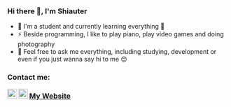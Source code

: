 ### Hi there 👋, I'm Shiauter

- 🌱 I'm a student and currently learning everything 🤣
- ⚡ Beside programming, I like to play piano, play video games and doing photography
- 👯 Feel free to ask me everything, including studying, development or even if you just wanna say hi to me 😊

### Contact me:
[<img align="left" alt="Discord" width="22px" src="https://i.pinimg.com/736x/34/91/f3/3491f3e50ab6a4d51a348f9cc2419842.jpg" />][Discord]
[<img align="left" alt="Discord" width="22px" src="https://cdn.jsdelivr.net/npm/simple-icons@v3/icons/instagram.svg" />][Instagram]

### [My Website](https://shiauter.github.io/web/)

[Discord]: https://discord.gg/AupqJBUSzs
[Instagram]: https://www.instagram.com/shiauter/
